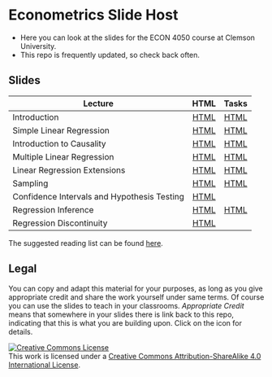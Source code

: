 # Econometrics Slide Host

* Here you can look at the slides for the ECON 4050 course at Clemson University.
* This repo is frequently updated, so check back often.


## Slides

| Lecture | HTML | Tasks |
|---------|:----:|:----:|
| Introduction | [HTML](https://raw.githack.com/adamsoliman/Econometrics-Slides/master/chapter_intro/chapter_intro.html) |  [HTML](https://raw.githack.com/ScPoEcon/ScPoEconometrics-Slides/master/chapter_intro/tasks/intro_tasks.html) |
| Simple Linear Regression | [HTML](https://raw.githack.com/ScPoEcon/ScPoEconometrics-Slides/master/chapter_slr/chapter_slr.html) |  [HTML](https://raw.githack.com/ScPoEcon/ScPoEconometrics-Slides/master/chapter_slr/tasks/slr_tasks.html) |
| Introduction to Causality | [HTML](https://raw.githack.com/ScPoEcon/ScPoEconometrics-Slides/master/chapter_causality/chapter_causality.html) |  [HTML](https://raw.githack.com/ScPoEcon/ScPoEconometrics-Slides/master/chapter_causality/tasks/causality_tasks.html) |
| Multiple Linear Regression | [HTML](https://raw.githack.com/ScPoEcon/ScPoEconometrics-Slides/master/chapter_mlr/chapter_mlr.html) |  [HTML](https://raw.githack.com/ScPoEcon/ScPoEconometrics-Slides/master/chapter_mlr/tasks/mlr_tasks.html) |
| Linear Regression Extensions | [HTML](https://raw.githack.com/ScPoEcon/ScPoEconometrics-Slides/master/chapter_regext/chapter_regext.html) |  [HTML](https://raw.githack.com/ScPoEcon/ScPoEconometrics-Slides/master/chapter_regext/tasks/regext_tasks.html) |
| Sampling | [HTML](https://raw.githack.com/ScPoEcon/ScPoEconometrics-Slides/master/chapter_sampling/chapter_sampling.html) |  [HTML](https://raw.githack.com/ScPoEcon/ScPoEconometrics-Slides/master/chapter_sampling/tasks/sampling_tasks.html) | 
| Confidence Intervals and Hypothesis Testing | [HTML](https://raw.githack.com/ScPoEcon/ScPoEconometrics-Slides/master/chapter_ci_hyptest/chapter_ci_hyptest.html) | 
| Regression Inference | [HTML](https://raw.githack.com/ScPoEcon/ScPoEconometrics-Slides/master/chapter_reginference/reg_inference.html) |  [HTML](https://raw.githack.com/ScPoEcon/ScPoEconometrics-Slides/master/chapter_reginference/tasks/reginference_tasks.html) |
| Regression Discontinuity | [HTML](https://raw.githack.com/ScPoEcon/ScPoEconometrics-Slides/master/chapter-RDD/RDD.html) | 

The suggested reading list can be found [here](https://github.com/ScPoEcon/ScPoEconometrics-Slides/blob/master/syllabus.md).

## Legal

You can copy and adapt this material for your purposes, as long as you give appropriate credit and share the work yourself  under same terms. Of course you can use the slides to teach in your classrooms. *Appropriate Credit* means that somewhere in your slides there is link back to this repo, indicating that this is what you are building upon. Click on the icon for details.

<a rel="license" href="http://creativecommons.org/licenses/by-sa/4.0/"><img alt="Creative Commons License" style="border-width:0" src="https://i.creativecommons.org/l/by-sa/4.0/88x31.png" /></a><br />This work is licensed under a <a rel="license" href="http://creativecommons.org/licenses/by-sa/4.0/">Creative Commons Attribution-ShareAlike 4.0 International License</a>.
